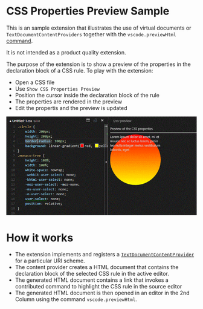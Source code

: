 # CSS Properties Preview Sample
This is an sample extension that illustrates the use of virtual documents or `TextDocumentContentProviders` together with the `vscode.previewHtml`
[command](https://code.visualstudio.com/docs/extensionAPI/vscode-api-commands#_commands).

It is not intended as a product quality extension.

The purpose of the extension is to show a preview of the properties in the declaration block of a CSS rule. To play with the extension:
- Open a CSS file
- Use `Show CSS Properties Preview`
- Position the cursor inside the declaration block of the rule
- The properties are rendered in the preview
- Edit the propertis and the preview is updated

![Navigation](images/preview.gif)

# How it works

- The extension implements and registers a [`TextDocumentContentProvider`](http://code.visualstudio.com/docs/extensionAPI/vscode-api#TextDocumentContentProvider) for a particular URI scheme.
- The content provider creates a HTML document that contains the declaration block of the selected CSS rule in the active editor.
- The generated HTML document contains a link that invokes a contributed command to highlight the CSS rule in the source editor
- The generated HTML document is then opened in an editor in the 2nd Column using the command `vscode.previewHtml`.


